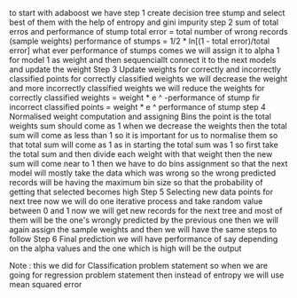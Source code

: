 
to start with adaboost we have 
step 1  create decision tree stump and select best of them with the help of entropy and gini impurity 
step 2 sum of total erros and performance of stump
    total error = total number of wrong records (sample weights)
    performance of stumps = 1/2 * ln[(1 - total error)/total error]
    what ever performance of stumps comes we will assign it to alpha 1 for model 1 as weight and then sequenciallt connect it to the next models and update the weight 
Step 3 Update weights for correctly and incorrectly classified points 
        for correctly classified weights we will decrease the weight and more incorrectly classified weights we will reduce the weights 
        for correctly classified weights = weight * e ^ -performance of stump
        fir incorrect classified points = weight * e ^ performance of stump
step 4 Normalised weight computation and assigning Bins
        the point is the total weights sum should come as 1 when we decrease the weights then the total sum will come as less than 1 so it is important for us to normalise them so that total sum will come as 1 as in starting the total sum was 1
        so first take the total sum and then divide each weight with that weight then the new sum will come near to 1 
        then we have to do bins assignment so that the next model will mostly take the data which was wrong 
        so the wrong predicted records will be having the maximum bin size so that the probability of getting that selected becomes high
Step 5  Selecting new data points for next tree
        now we will do one iterative process and take random value between 0 and 1
        now we will get new records for the next tree and most of them will be the one's wrongly predicted by the previous one 
        then we will again assign the sample weights and then we will have the same steps to follow 
Step 6 Final prediction
        we will have performance of say depending on the alpha values and the one which is high will be the output


Note : this we did for Classification problem statement so when we are going for regression problem statement then instead of entropy we will use mean squared error 
